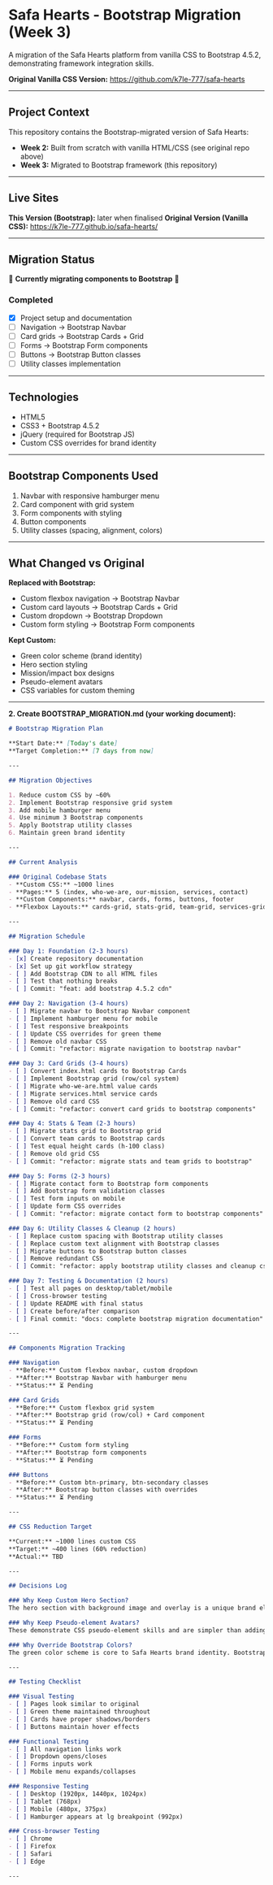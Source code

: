 # Safa Hearts - Bootstrap Migration (Week 3)

A migration of the Safa Hearts platform from vanilla CSS to Bootstrap 4.5.2, demonstrating framework integration skills.

**Original Vanilla CSS Version:** https://github.com/k7le-777/safa-hearts

---

## Project Context

This repository contains the Bootstrap-migrated version of Safa Hearts:
- **Week 2:** Built from scratch with vanilla HTML/CSS (see original repo above)
- **Week 3:** Migrated to Bootstrap framework (this repository)

---

## Live Sites

**This Version (Bootstrap):** later when finalised 
**Original Version (Vanilla CSS):** https://k7le-777.github.io/safa-hearts/

---

## Migration Status

🚧 **Currently migrating components to Bootstrap** 🚧

### Completed
- [x] Project setup and documentation
- [ ] Navigation → Bootstrap Navbar
- [ ] Card grids → Bootstrap Cards + Grid
- [ ] Forms → Bootstrap Form components
- [ ] Buttons → Bootstrap Button classes
- [ ] Utility classes implementation

---

## Technologies

- HTML5
- CSS3 + Bootstrap 4.5.2
- jQuery (required for Bootstrap JS)
- Custom CSS overrides for brand identity

---

## Bootstrap Components Used

1. Navbar with responsive hamburger menu
2. Card component with grid system
3. Form components with styling
4. Button components
5. Utility classes (spacing, alignment, colors)

---

## What Changed vs Original

**Replaced with Bootstrap:**
- Custom flexbox navigation → Bootstrap Navbar
- Custom card layouts → Bootstrap Cards + Grid
- Custom dropdown → Bootstrap Dropdown
- Custom form styling → Bootstrap Form components

**Kept Custom:**
- Green color scheme (brand identity)
- Hero section styling
- Mission/impact box designs
- Pseudo-element avatars
- CSS variables for custom theming

---

**2. Create BOOTSTRAP_MIGRATION.md (your working document):**
```markdown
# Bootstrap Migration Plan

**Start Date:** [Today's date]  
**Target Completion:** [7 days from now]

---

## Migration Objectives

1. Reduce custom CSS by ~60%
2. Implement Bootstrap responsive grid system
3. Add mobile hamburger menu
4. Use minimum 3 Bootstrap components
5. Apply Bootstrap utility classes
6. Maintain green brand identity

---

## Current Analysis

### Original Codebase Stats
- **Custom CSS:** ~1000 lines
- **Pages:** 5 (index, who-we-are, our-mission, services, contact)
- **Custom Components:** navbar, cards, forms, buttons, footer
- **Flexbox Layouts:** cards-grid, stats-grid, team-grid, services-grid

---

## Migration Schedule

### Day 1: Foundation (2-3 hours)
- [x] Create repository documentation
- [x] Set up git workflow strategy
- [ ] Add Bootstrap CDN to all HTML files
- [ ] Test that nothing breaks
- [ ] Commit: "feat: add bootstrap 4.5.2 cdn"

### Day 2: Navigation (3-4 hours)
- [ ] Migrate navbar to Bootstrap Navbar component
- [ ] Implement hamburger menu for mobile
- [ ] Test responsive breakpoints
- [ ] Update CSS overrides for green theme
- [ ] Remove old navbar CSS
- [ ] Commit: "refactor: migrate navigation to bootstrap navbar"

### Day 3: Card Grids (3-4 hours)
- [ ] Convert index.html cards to Bootstrap Cards
- [ ] Implement Bootstrap grid (row/col system)
- [ ] Migrate who-we-are.html value cards
- [ ] Migrate services.html service cards
- [ ] Remove old card CSS
- [ ] Commit: "refactor: convert card grids to bootstrap components"

### Day 4: Stats & Team (2-3 hours)
- [ ] Migrate stats grid to Bootstrap grid
- [ ] Convert team cards to Bootstrap cards
- [ ] Test equal height cards (h-100 class)
- [ ] Remove old grid CSS
- [ ] Commit: "refactor: migrate stats and team grids to bootstrap"

### Day 5: Forms (2-3 hours)
- [ ] Migrate contact form to Bootstrap form components
- [ ] Add Bootstrap form validation classes
- [ ] Test form inputs on mobile
- [ ] Update form CSS overrides
- [ ] Commit: "refactor: migrate contact form to bootstrap components"

### Day 6: Utility Classes & Cleanup (2 hours)
- [ ] Replace custom spacing with Bootstrap utility classes
- [ ] Replace custom text alignment with Bootstrap classes
- [ ] Migrate buttons to Bootstrap button classes
- [ ] Remove redundant CSS
- [ ] Commit: "refactor: apply bootstrap utility classes and cleanup css"

### Day 7: Testing & Documentation (2 hours)
- [ ] Test all pages on desktop/tablet/mobile
- [ ] Cross-browser testing
- [ ] Update README with final status
- [ ] Create before/after comparison
- [ ] Final commit: "docs: complete bootstrap migration documentation"

---

## Components Migration Tracking

### Navigation
- **Before:** Custom flexbox navbar, custom dropdown
- **After:** Bootstrap Navbar with hamburger menu
- **Status:** ⏳ Pending

### Card Grids
- **Before:** Custom flexbox grid system
- **After:** Bootstrap grid (row/col) + Card component
- **Status:** ⏳ Pending

### Forms
- **Before:** Custom form styling
- **After:** Bootstrap form components
- **Status:** ⏳ Pending

### Buttons
- **Before:** Custom btn-primary, btn-secondary classes
- **After:** Bootstrap button classes with overrides
- **Status:** ⏳ Pending

---

## CSS Reduction Target

**Current:** ~1000 lines custom CSS  
**Target:** ~400 lines (60% reduction)  
**Actual:** TBD

---

## Decisions Log

### Why Keep Custom Hero Section?
The hero section with background image and overlay is a unique brand element. Bootstrap doesn't provide a direct equivalent, so keeping custom CSS here makes sense.

### Why Keep Pseudo-element Avatars?
These demonstrate CSS pseudo-element skills and are simpler than adding actual images. Bootstrap has no avatar placeholder component.

### Why Override Bootstrap Colors?
The green color scheme is core to Safa Hearts brand identity. Bootstrap's default blue would require changing throughout.

---

## Testing Checklist

### Visual Testing
- [ ] Pages look similar to original
- [ ] Green theme maintained throughout
- [ ] Cards have proper shadows/borders
- [ ] Buttons maintain hover effects

### Functional Testing
- [ ] All navigation links work
- [ ] Dropdown opens/closes
- [ ] Forms inputs work
- [ ] Mobile menu expands/collapses

### Responsive Testing
- [ ] Desktop (1920px, 1440px, 1024px)
- [ ] Tablet (768px)
- [ ] Mobile (480px, 375px)
- [ ] Hamburger appears at lg breakpoint (992px)

### Cross-browser Testing
- [ ] Chrome
- [ ] Firefox
- [ ] Safari
- [ ] Edge

---
